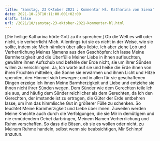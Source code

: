 ```yaml
---
title: 'Samstag, 23 Oktober 2021 : Kommentar Hl. Katharina von Siena'
date: 2021-10-23T10:11:00.001+02:00
draft: false
url: /2021/10/samstag-23-oktober-2021-kommentar-hl.html
---
```


\[Die heilige Katharina hörte Gott zu ihr sprechen:\] Ob die Welt es will oder nicht, sie verherrlicht Mich. Allerdings tut sie es nicht in der Weise, wie sie sollte, indem sie Mich nämlich über alles liebte. Ich aber ziehe Lob und Verherrlichung Meines Namens aus den Geschöpfen: Ich lasse Meine Barmherzigkeit und die Überfülle Meiner Liebe in ihnen aufleuchten, gewähre ihnen Aufschub und befehle der Erde nicht, sie um ihrer Sünden willen zu verschlingen. Ja, Ich warte auf sie und heiße die Erde ihnen von ihren Früchten mitteilen, die Sonne sie erwärmen und ihnen Licht und Hitze spenden, den Himmel sich bewegen; und in allen für sie geschaffenen Dingen erzeige Ich ihnen Meine Barmherzigkeit und Liebe und entziehe sie ihnen nicht ihrer Sünden wegen. Dem Sünder wie dem Gerechten teile Ich sie aus, und häufig dem Sünder reichlicher als dem Gerechten, da Ich den Gerechten, der imstande ist zu ertragen, die Güter der Erde entbehren lasse, um ihm das himmlische Gut in größerer Fülle zu schenken. So leuchtet Meine Barmherzigkeit und Liebe über ihnen. Zuweilen werden Meine Knechte auch durch die Verfolgungen, die sie Mir in demütigem und nie ermüdendem Gebet darbringen, Meinem Namen Verherrlichung und Ruhm verschaffen. So dass die Bösen, ob sie es wollen oder nicht, zu Meinem Ruhme handeln, selbst wenn sie beabsichtigen, Mir Schimpf anzutun.